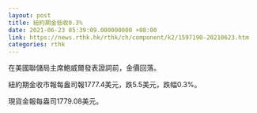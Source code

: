 ```yaml
---
layout: post
title: 紐約期金低收0.3%
date: 2021-06-23 05:39:09.000000000 +08:00
link: https://news.rthk.hk/rthk/ch/component/k2/1597190-20210623.htm
categories: rthk
---
```


在美國聯儲局主席鮑威爾發表證詞前，金價回落。

紐約期金收市報每盎司報1777.4美元，跌5.5美元，跌幅0.3%。

現貨金報每盎司1779.08美元。

